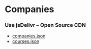 # Companies

### Use jsDelivr – Open Source CDN
 * [companies.json](https://cdn.jsdelivr.net/gh/senseyedeveloper/geomapassets/companies/data/v3.json)
 * [courses.json](https://cdn.jsdelivr.net/gh/senseyedeveloper/geomapassets/courses/data/v1.json)
